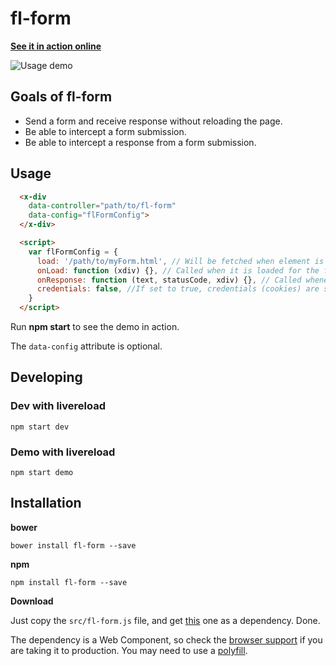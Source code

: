 # fl-form

[**See it in action online**](https://fourlabsldn.github.io/fl-form/demo/index.html)

![Usage demo](https://fourlabsldn.github.io/fl-form/demo/usage-demo.gif)


## Goals of fl-form
- Send a form and receive response without reloading the page.
- Be able to intercept a form submission.
- Be able to intercept a response from a form submission.

## Usage

``` html
  <x-div
    data-controller="path/to/fl-form"
    data-config="flFormConfig">
  </x-div>

  <script>
    var flFormConfig = {
      load: '/path/to/myForm.html', // Will be fetched when element is created
      onLoad: function (xdiv) {}, // Called when it is loaded for the first time
      onResponse: function (text, statusCode, xdiv) {}, // Called whenever a response from a submit event arrives
      credentials: false, //If set to true, credentials (cookies) are sent with fetch request
    }
  </script>
```

Run **npm start** to see the demo in action.

The `data-config` attribute is optional.

## Developing
### Dev with livereload
```
npm start dev
```

### Demo with livereload
```
npm start demo
```
## Installation

**bower**

```
bower install fl-form --save
```

**npm**
```
npm install fl-form --save
```
**Download**

Just copy the `src/fl-form.js` file, and get [this](https://raw.githubusercontent.com/fourlabsldn/x-div/master/js/x-div.js) one as a dependency. Done.


The dependency is a Web Component, so check the [browser support](http://caniuse.com/#search=Custom%20Elements)
if you are taking it to production. You may need to use a [polyfill](http://webcomponents.org/polyfills/).

